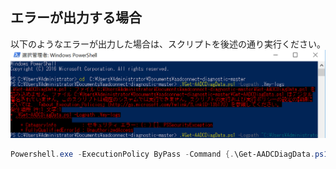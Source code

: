 ## エラーが出力する場合

以下のようなエラーが出力した場合は、スクリプトを後述の通り実行ください。
![image](/images/pserror.png)

```powershell
Powershell.exe -ExecutionPolicy ByPass -Command {.\Get-AADCDiagData.ps1 -Logpath <ログファイル出力先> }
```
